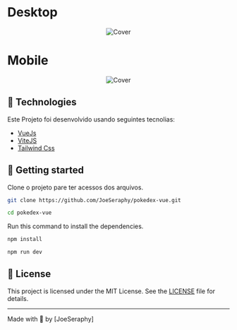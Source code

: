 # Desktop

<p align="center">
    
  <img alt="Cover" src=".github/cover-desktop.png">
</p>

# Mobile

<p align="center">
  <img alt="Cover" src=".github/cover-mobile.png">
</p>

## 🧪 Technologies

Este Projeto foi desenvolvido usando seguintes tecnolias:

- [VueJs](https://reactjs.org)
- [ViteJS](https://vitejs.dev)
- [Tailwind Css](https://tailwindcss.com)

## 🚀 Getting started

Clone o projeto pare ter acessos dos arquivos.

```bash
git clone https://github.com/JoeSeraphy/pokedex-vue.git

cd pokedex-vue
```

Run this command to install the dependencies.

```bash
npm install

npm run dev
```

## 📝 License

This project is licensed under the MIT License. See the [LICENSE](LICENSE) file for details.

---

Made with 💜 by [JoeSeraphy]
